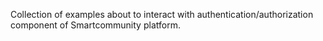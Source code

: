 Collection of examples about to interact with authentication/authorization
component of Smartcommunity platform.
